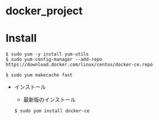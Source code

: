# docker_project



# Install
    $ sudo yum -y install yum-utils
    $ sudo yum-config-manager --add-repo https://download.docker.com/linux/centos/docker-ce.repo
    
    $ sudo yum makecache fast 

- インストール
    - 最新版のインストール
      
    ``` $ sudo yum install docker-ce ```
